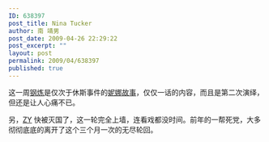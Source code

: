 ```yaml
---
ID: 638397
post_title: Nina Tucker
author: 南 靖男
post_date: 2009-04-26 22:29:22
post_excerpt: ""
layout: post
permalink: 2009/04/638397
published: true
---
```

<p>这一周<a title="钢之炼金术师" href="http://zh.wikipedia.org/w/index.php?title=%E9%92%A2%E7%82%BC&amp;redirect=no">钢炼</a>是仅次于休斯事件的<a title="合成兽" href="http://zh.wikipedia.org/w/index.php?title=%E5%90%88%E6%88%90%E7%8D%B8&amp;variant=zh-cn">妮娜故事</a>，仅仅一话的内容，而且是第二次演绎，但还是让人心痛不已。</p>  <p>另，<a title="自由惑星同盟" href="http://bbs.xyz-soft.com/forum-29-1.html">ZY</a> 快被灭国了，这一轮完全上墙，连看戏都没时间。前年的一帮死党，大多彻彻底底的离开了这个三个月一次的无尽轮回。</p>